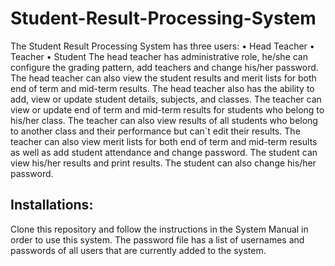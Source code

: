 # Student-Result-Processing-System

The Student Result Processing System has three users:
•	Head Teacher
•	Teacher
•	Student
The head teacher has administrative role, he/she can configure the grading pattern, add teachers and change his/her password. 
The head teacher can also view the student results and merit lists for both end of term and mid-term results. 
The head teacher also has the ability to add, view or update student details, subjects, and classes. 
The teacher can view or update end of term and mid-term results for students who belong to his/her class. 
The teacher can also view results of all students who belong to another class and their performance but can`t edit their results. 
The teacher can also view merit lists for both end of term and mid-term results as well as add student attendance and change password. 
The student can view his/her results and print results. 
The student can also change his/her password.

## Installations:
Clone this repository and follow the instructions in the System Manual in order to use this system. 
The password file has a list of usernames and passwords of all users that are currently added to the system.


